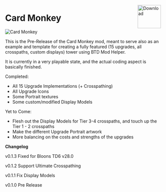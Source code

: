 <a href="https://github.com/doombubbles/card-monkey/raw/main/CardMonkey.dll"><img align="right" alt="Download" height="75" src="https://github.com/doombubbles/BTD6-Mods/blob/main/download.png?raw=true"></a>

# Card Monkey

![Card Monkey](https://github.com/doombubbles/card-monkey/blob/main/CardMonkey-Icon.png?raw=true)

This is the Pre-Release of the Card Monkey mod, meant to serve also as an example and template for creating a fully featured (15 upgrades, all crosspaths, custom displays) tower using BTD Mod Helper.

It is currently in a very playable state, and the actual coding aspect is basically finished.

Completed:
* All 15 Upgrade Implementations (+ Crosspathing)
* All Upgrade Icons
* Some Portrait textures
* Some custom/modified Display Models

Yet to Come:
* Flesh out the Display Models for Tier 3-4 crosspaths, and touch up the Tier 1 - 2 crosspaths
* Make the different Upgrade Portrait artwork
* More balancing on the costs and strengths of the upgrades

**Changelog**

v0.1.3 Fixed for Bloons TD6 v28.0

v0.1.2 Support Ultimate Crosspathing

v0.1.1 Fix Display Models

v0.1.0 Pre Release
